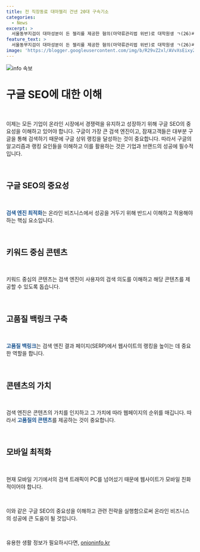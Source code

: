 ```yaml
---
title: 전 직장동료 대마젤리 건넨 20대 구속기소
categories:
  - News
excerpt: >
  서울동부지검이 대마성분이 든 젤리를 제공한 혐의(마약류관리법 위반)로 대학원생 ㄱ(26)씨를 구속 기소했다. ㄱ씨는 외국인으로부터 받은 대마 젤리를 지인들에게 제공한 혐의로 기소되었으며, 일부는 신고를 통해 치료를 받았다. 마약 범죄에 대한 강력한 대처를 약속했다.
feature_text: >
  서울동부지검이 대마성분이 든 젤리를 제공한 혐의(마약류관리법 위반)로 대학원생 ㄱ(26)씨를 구속 기소했다. ㄱ씨는 외국인으로부터 받은 대마 젤리를 지인들에게 제공한 혐의로 기소되었으며, 일부는 신고를 통해 치료를 받았다. 마약 범죄에 대한 강력한 대처를 약속했다.
image: 'https://blogger.googleusercontent.com/img/b/R29vZ2xl/AVvXsEixyZcFfHzMRdzZMjFBmAUKJYCLCGyLL1o632UiGVXcaFdKo_bkvkuCioo0uUKlGfBVcT3P84aROyZIXSBEx3Aw5nCQ3pTgDom1WDC4m8eifvWiAmWEEVb4x6G_l8C0QH225ldMjyaFvpxGEBGNO37VmDTDMHGhJPq73UglMfDca1-0aw/s1600/blogspot.png'
---
```


<p><img src="https://blogger.googleusercontent.com/img/b/R29vZ2xl/AVvXsEixyZcFfHzMRdzZMjFBmAUKJYCLCGyLL1o632UiGVXcaFdKo_bkvkuCioo0uUKlGfBVcT3P84aROyZIXSBEx3Aw5nCQ3pTgDom1WDC4m8eifvWiAmWEEVb4x6G_l8C0QH225ldMjyaFvpxGEBGNO37VmDTDMHGhJPq73UglMfDca1-0aw/s1600/blogspot.png" alt="info 속보" /></p>

<h1 data-ke-size="size26">구글 SEO에 대한 이해</h1>

<p data-ke-size="size16">&nbsp;</p>

<p>이제는 모든 기업이 온라인 시장에서 경쟁력을 유지하고 성장하기 위해 구글 SEO의 중요성을 이해하고 있어야 합니다. 구글이 가장 큰 검색 엔진이고, 잠재고객들은 대부분 구글을 통해 검색하기 때문에 구글 상위 랭킹을 달성하는 것이 중요합니다. 따라서 구글의 알고리즘과 랭킹 요인들을 이해하고 이를 활용하는 것은 기업과 브랜드의 성공에 필수적입니다.</p>

<p data-ke-size="size16">&nbsp;</p>

<h2 data-ke-size="size24">구글 SEO의 중요성</h2>

<p data-ke-size="size16">&nbsp;</p>

<p><b><span style="color: #1a5490;">검색 엔진 최적화</span></b>는 온라인 비즈니스에서 성공을 거두기 위해 반드시 이해하고 적용해야 하는 핵심 요소입니다. </p>

<p data-ke-size="size16">&nbsp;</p>

<h2 data-ke-size="size24">키워드 중심 콘텐츠</h2>

<p data-ke-size="size16">&nbsp;</p>

<p>키워드 중심의 콘텐츠는 검색 엔진이 사용자의 검색 의도를 이해하고 해당 콘텐츠를 제공할 수 있도록 돕습니다.</p>

<p data-ke-size="size16">&nbsp;</p>

<h2 data-ke-size="size24">고품질 백링크 구축</h2>

<p data-ke-size="size16">&nbsp;</p>

<p><b><span style="color: #1a5490;">고품질 백링크</span></b>는 검색 엔진 결과 페이지(SERP)에서 웹사이트의 랭킹을 높이는 데 중요한 역할을 합니다.</p>

<p data-ke-size="size16">&nbsp;</p>

<h2 data-ke-size="size24">콘텐츠의 가치</h2>

<p data-ke-size="size16">&nbsp;</p>

<p>검색 엔진은 콘텐츠의 가치를 인지하고 그 가치에 따라 웹페이지의 순위를 매깁니다. 따라서 <b><span style="color: #1a5490;">고품질의 콘텐츠</span></b>를 제공하는 것이 중요합니다.</p>

<p data-ke-size="size16">&nbsp;</p>

<h2 data-ke-size="size24">모바일 최적화</h2>

<p data-ke-size="size16">&nbsp;</p>

<p>현재 모바일 기기에서의 검색 트래픽이 PC를 넘어섰기 때문에 웹사이트가 모바일 친화적이어야 합니다.</p>

<p data-ke-size="size16">&nbsp;</p>

<p>이와 같은 구글 SEO의 중요성을 이해하고 관련 전략을 실행함으로써 온라인 비즈니스의 성공에 큰 도움이 될 것입니다.</p>

<p data-ke-size="size16">&nbsp;</p>
유용한 생활 정보가 필요하시다면, <a href="https://onioninfo.kr" rel="dofollow">onioninfo.kr</a>


